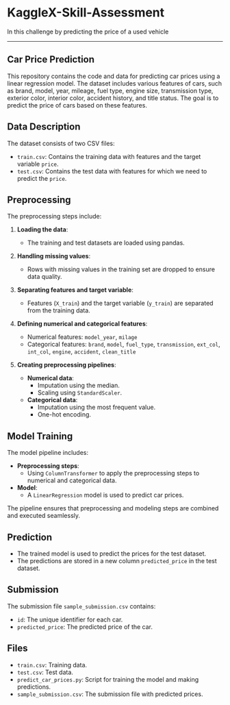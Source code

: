 # KaggleX-Skill-Assessment
In this challenge by predicting the price of a used vehicle

---

## Car Price Prediction

This repository contains the code and data for predicting car prices using a linear regression model. The dataset includes various features of cars, such as brand, model, year, mileage, fuel type, engine size, transmission type, exterior color, interior color, accident history, and title status. The goal is to predict the price of cars based on these features.

## Data Description

The dataset consists of two CSV files:
- `train.csv`: Contains the training data with features and the target variable `price`.
- `test.csv`: Contains the test data with features for which we need to predict the `price`.

## Preprocessing

The preprocessing steps include:
1. **Loading the data**:
   - The training and test datasets are loaded using pandas.

2. **Handling missing values**:
   - Rows with missing values in the training set are dropped to ensure data quality.

3. **Separating features and target variable**:
   - Features (`X_train`) and the target variable (`y_train`) are separated from the training data.

4. **Defining numerical and categorical features**:
   - Numerical features: `model_year`, `milage`
   - Categorical features: `brand`, `model`, `fuel_type`, `transmission`, `ext_col`, `int_col`, `engine`, `accident`, `clean_title`

5. **Creating preprocessing pipelines**:
   - **Numerical data**:
     - Imputation using the median.
     - Scaling using `StandardScaler`.
   - **Categorical data**:
     - Imputation using the most frequent value.
     - One-hot encoding.

## Model Training

The model pipeline includes:
- **Preprocessing steps**:
  - Using `ColumnTransformer` to apply the preprocessing steps to numerical and categorical data.
- **Model**:
  - A `LinearRegression` model is used to predict car prices.

The pipeline ensures that preprocessing and modeling steps are combined and executed seamlessly.

## Prediction

- The trained model is used to predict the prices for the test dataset.
- The predictions are stored in a new column `predicted_price` in the test dataset.

## Submission

The submission file `sample_submission.csv` contains:
- `id`: The unique identifier for each car.
- `predicted_price`: The predicted price of the car.

## Files

- `train.csv`: Training data.
- `test.csv`: Test data.
- `predict_car_prices.py`: Script for training the model and making predictions.
- `sample_submission.csv`: The submission file with predicted prices.
